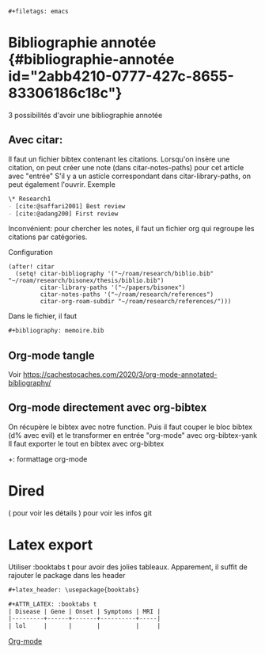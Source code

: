 ```{=org}
#+filetags: emacs
```
# Bibliographie annotée {#bibliographie-annotée id="2abb4210-0777-427c-8655-83306186c18c"}

3 possibilités d\'avoir une bibliographie annotée

## Avec citar:

Il faut un fichier bibtex contenant les citations. Lorsqu\'on insère une
citation, on peut créer une note (dans citar-notes-paths) pour cet
article avec \"entrée\" S\'il y a un asticle correspondant dans
citar-library-paths, on peut également l\'ouvrir. Exemple

``` org
\* Research1
- [cite:@saffari2001] Best review
- [cite:@adang200] First review
```

Inconvénient: pour chercher les notes, il faut un fichier org qui
regroupe les citations par catégories.

Configuration

``` {.commonlisp org-language="lisp"}
(after! citar
  (setq! citar-bibliography '("~/roam/research/biblio.bib" "~/roam/research/bisonex/thesis/biblio.bib")
         citar-library-paths '("~/papers/bisonex")
         citar-notes-paths '("~/roam/research/references")
         citar-org-roam-subdir "~/roam/research/references/")))
```

Dans le fichier, il faut

``` org
#+bibliography: memoire.bib
```

## Org-mode tangle

Voir
<https://cachestocaches.com/2020/3/org-mode-annotated-bibliography/>

## Org-mode directement avec org-bibtex

On récupère le bibtex avec notre function. Puis il faut couper le bloc
bibtex (d% avec evil) et le transformer en entrée \"org-mode\" avec
org-bibtex-yank Il faut exporter le tout en bibtex avec org-bibtex

+: formattage org-mode

# Dired

( pour voir les détails ) pour voir les infos git

# Latex export

Utiliser :booktabs t pour avoir des jolies tableaux. Apparement, il
suffit de rajouter le package dans les header

``` org
#+latex_header: \usepackage{booktabs}

#+ATTR_LATEX: :booktabs t
| Disease | Gene | Onset | Symptoms | MRI |
|---------+------+-------+----------+-----|
| lol     |      |       |          |     |
```

[Org-mode](id:ed20c9d9-423f-4430-8eb8-d22b3ba14980)
